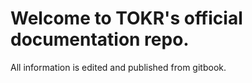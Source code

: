 # Welcome to TOKR's official documentation repo.

All information is edited and published from gitbook.
